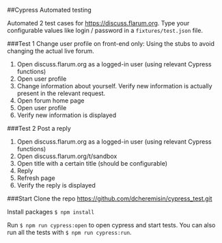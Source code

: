 ##Cypress Automated testing

Automated 2 test cases for https://discuss.flarum.org.
Type your configurable values like login / password in a `fixtures/test.json` file.

###Test 1 Change user profile on front-end only:
Using the stubs to avoid changing the actual live forum.
1. Open discuss.flarum.org as a logged-in user (using relevant Cypress functions)
2. Open user profile
3. Change information about yourself. Verify new information is actually present in the relevant request.
4. Open forum home page
5. Open user profile
6. Verify new information is displayed

###Test 2 Post a reply
1. Open discuss.flarum.org as a logged-in user (using relevant Cypress functions)
2. Open discuss.flarum.org/t/sandbox
3. Open title with a certain title (should be configurable)
4. Reply
5. Refresh page
6. Verify the reply is displayed


###Start
Clone the repo https://github.com/dcheremisin/cypress_test.git

Install packages `$ npm install`

Run `$ npm run cypress:open` to open cypress and start tests.
You can also run all the tests with `$ npm run cypress:run`.
